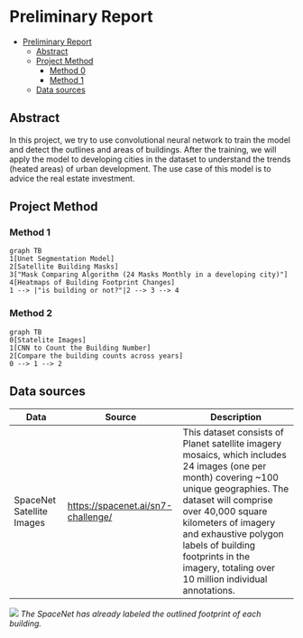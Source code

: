 # Preliminary Report

- [Preliminary Report](#preliminary-report)
  - [Abstract](#abstract)
  - [Project Method](#project-method)
    - [Method 0](#method-0)
    - [Method 1](#method-1)
  - [Data sources](#data-sources)

## Abstract

In this project, we try to use convolutional neural network to train the model and detect the outlines and areas of buildings. After the training, we will apply the model to developing cities in the dataset to understand the trends (heated areas) of urban development. The use case of this model is to advice the real estate investment.

## Project Method

### Method 1

```mermaid
graph TB
1[Unet Segmentation Model]
2[Satellite Building Masks]
3["Mask Comparing Algorithm (24 Masks Monthly in a developing city)"]
4[Heatmaps of Building Footprint Changes]
1 --> |"is building or not?"|2 --> 3 --> 4
```

### Method 2

```mermaid
graph TB
0[Statelite Images]
1[CNN to Count the Building Number]
2[Compare the building counts across years]
0 --> 1 --> 2
```

## Data sources

| Data                      | Source                             | Description                                                  |
| ------------------------- | ---------------------------------- | ------------------------------------------------------------ |
| SpaceNet Satellite Images | https://spacenet.ai/sn7-challenge/ | This dataset consists of Planet satellite imagery mosaics, which includes 24 images (one per month) covering ~100 unique geographies. The dataset will comprise over 40,000 square kilometers of imagery and exhaustive polygon labels of building footprints in the imagery, totaling over 10 million individual annotations. |

![](https://www.googleapis.com/download/storage/v1/b/kaggle-user-content/o/inbox%2F4101651%2F88990ba121d3b550820b72caeebdbef6%2Flabels.png?generation=1605457001725966&alt=media)
*The SpaceNet has already labeled the outlined footprint of each building.*
